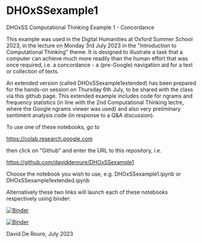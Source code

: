 # DHOxSSexample1
DHOxSS Computational Thinking Example 1 - Concordance

This example was used in the Digital Humanities at Oxford Summer School 2023, in the lecture on Monday 3rd July 2023 in the "Introduction to Computational Thinking" theme.  It is designed to illustrate a task that a computer can achieve much more readily than the human effort that was once required, i.e. a concordance - a (pre-Google) navigation aid for a text or collection of texts.

An extended version (called DHOxSSexample1extended) has been prepared for the hands-on session on Thursday 6th July, to be shared with the class via this github page.  This extended example includes code for ngrams and frequency statistics (in line with the 2nd Computational Thinking lectre, where the Google ngrams viewer was used) and also very preliminary sentiment analysis code (in response to a Q&A discussion).

To use one of these notebooks, go to

https://colab.research.google.com

then click on "Github" and enter the URL to this repository, i.e. 

https://github.com/davidderoure/DHOxSSexample1

Choose the notebook you wish to use, e.g. DHOxSSexample1.ipynb or DHOxSSexample1extended.ipynb

Alternatively these two links will launch each of these notebooks respectively using binder:

[![Binder](https://mybinder.org/badge_logo.svg)](https://mybinder.org/v2/gh/davidderoure/DHOxSSexample1/HEAD?labpath=DHOxSSexample1.ipynb)

[![Binder](https://mybinder.org/badge_logo.svg)](https://mybinder.org/v2/gh/davidderoure/DHOxSSexample1/HEAD?labpath=DHOxSSexample1extended.ipynb)

David De Roure, July 2023
